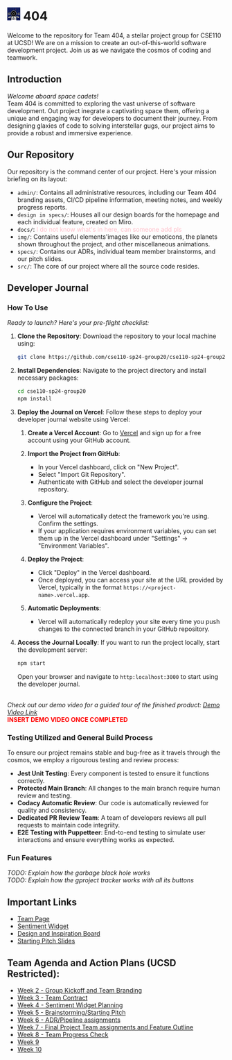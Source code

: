 # <img src='./admin/branding/Team404_Logo.png' width="30"/> 404
Welcome to the repository for Team 404, a stellar project group for CSE110 at UCSD! We are on a mission to create an out-of-this-world software development project. Join us as we navigate the cosmos of coding and teamwork.

## Introduction
*Welcome aboard space cadets!*<br>
Team 404 is committed to exploring the vast universe of software development. Out project inegrate a captivating space them, offering a unique and engaging way for developers to document their journey. From designing glaxies of code to solving interstellar gugs, our project aims to provide a robust and immersive experience.

## Our Repository
Our repository is the command center of our project. Here's your mission briefing on its layout:
- `admin/`: Contains all administrative resources, including our Team 404 branding assets, CI/CD pipeline information, meeting notes, and weekly progress reports.
- `design in specs/`: Houses all our design boards for the homepage and each individual feature, created on Miro.
- `docs/`: <span style="color:pink">I do not know what's in here, can someone add pls</span>
- `img/`: Contains useful elements'images like our emoticons, the planets shown throughout the project, and other miscellaneous animations.
- `specs/`: Contains our ADRs, individual team member brainstorms, and our pitch slides.
- `src/`: The core of our project where all the source code resides. 

## Developer Journal
### How To Use
*Ready to launch? Here's your pre-flight checklist:*
1. **Clone the Repository**: Download the repository to your local machine using:
   ```bash
   git clone https://github.com/cse110-sp24-group20/cse110-sp24-group20
   ```

2. **Install Dependencies**: Navigate to the project directory and install necessary packages:
   ```bash
   cd cse110-sp24-group20
   npm install
   ```

3. **Deploy the Journal on Vercel**: Follow these steps to deploy your developer journal website using Vercel:
   
   1. **Create a Vercel Account**: Go to [Vercel](https://vercel.com/) and sign up for a free account using your GitHub account.
    
    2. **Import the Project from GitHub**:
        - In your Vercel dashboard, click on "New Project".
        - Select "Import Git Repository".
        - Authenticate with GitHub and select the developer journal repository.
    
    3. **Configure the Project**:
       - Vercel will automatically detect the framework you're using. Confirm the settings.
        - If your application requires environment variables, you can set them up in the Vercel dashboard under "Settings" -> "Environment Variables".
    
    4. **Deploy the Project**:
        - Click "Deploy" in the Vercel dashboard.
        - Once deployed, you can access your site at the URL provided by Vercel, typically in the format `https://<project-name>.vercel.app`.
    
    5. **Automatic Deployments**:
        - Vercel will automatically redeploy your site every time you push changes to the connected branch in your GitHub repository.
  
4. **Access the Journal Locally**: If you want to run the project locally, start the development server:
    ```bash
   npm start
   ```
   Open your browser and navigate to `http:localhost:3000` to start using the developer journal.
   
<br>*Check out our demo video for a guided tour of the finished product: [Demo Video Link]()*<br>
<span style="color:red">**INSERT DEMO VIDEO ONCE COMPLETED** </span> 

### Testing Utilized and General Build Process
To ensure our project remains stable and bug-free as it travels through the cosmos, we employ a rigourous testing and review process:
- **Jest Unit Testing**: Every component is tested to ensure it functions correctly.
- **Protected Main Branch**: All changes to the main branch require human review and testing. 
- **Codacy Automatic Review**: Our code is automatically reviewed for quality and consistency.
- **Dedicated PR Review Team**: A  team of developers reviews all pull requests to maintain code integriity.
- **E2E Testing with Puppetteer**: End-to-end testing to simulate user interactions and ensure everything works as expected.

### Fun Features
*TODO: Explain how the garbage black hole works*<br>
*TODO: Explain how the gproject tracker works with all its buttons*

## Important Links
-  [Team Page](https://cse110-sp24-group20.github.io/cse110-sp24-group20/admin/team.html)
- [Sentiment Widget](https://cse110-sp24-group20.github.io/warmup-exercise/)
- [Design and Inspiration Board](https://miro.com/app/board/uXjVKNISHwk=/?share_link_id=576063224816)
- [Starting Pitch Slides](https://docs.google.com/presentation/d/1XM8Uf43_SsPsqYF8VAFeeAE-i8acFYfE/edit?usp=sharing&ouid=111349215821081964117&rtpof=true&sd=true)

## Team Agenda and Action Plans (UCSD Restricted):
- [Week 2 - Group Kickoff and Team Branding](https://docs.google.com/document/d/1yzLrVUtwJmrQ68DPAA6afpxohxKKO2E4eC-_4uID680/edit)
- [Week 3 - Team Contract](https://docs.google.com/document/d/15mF2mpcLLf5Oe0fnNDoXHUj939dCAirqgcebsFFDy-w/edit)
- [Week 4 - Sentiment Widget Planning](https://docs.google.com/document/d/1ysq4WFbjsmEBw-Oj4d_Fahja3ulLQXkpKWMOmJw4Wbw/edit)
- [Week 5 - Brainstorming/Starting Pitch](https://docs.google.com/document/d/1mrsB5nUFdbxZu8t8xpUFAwBF3jD9fcPrrDOP-OsmXrE/edit)
- [Week 6 - ADR/Pipeline assignments](https://docs.google.com/document/d/1eZZqLK8mjrwdlCh4X4SJAX0UNBqJf80z57Zfoi1hcS0/edit?usp=sharing)
- [Week 7 - Final Project Team assignments and Feature Outline](https://docs.google.com/document/d/1dZmwqVCs0ZC4plcDEWnxN-K4PJR0swP2MpI4Dj3yGbQ/edit?usp=sharing)
- [Week 8 - Team Progress Check](https://docs.google.com/document/d/1jyHvgMBJ21IVbKARUtSgecBZsP3IoNrsW3pQSRrcHDA/edit)
- [Week 9]()
- [Week 10]()



